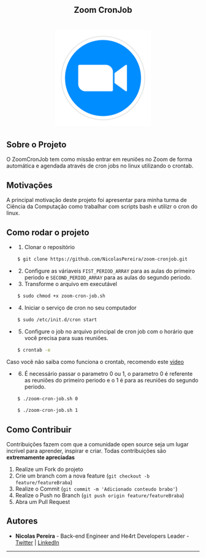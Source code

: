 <!-- Title -->

<p align="center">
  <h2 align="center">Zoom CronJob</h2>

  <h1 align="center"><img src="./asset/logo-zoom.png" alt="Imagem da linguagem" width="250"></h1>
  
  
</p>
    
 <!-- ABOUT THE PROJECT -->

## Sobre o Projeto
O ZoomCronJob tem como missão entrar em reuniões no Zoom de forma automática e agendada através de cron jobs no linux utilizando o crontab. 

## Motivações
A principal motivação deste projeto foi apresentar para minha turma de Ciência da Computação como trabalhar com scripts bash e 
utilizr o cron do linux.

<!-- ROADMAP OF PROJECT -->

## Como rodar o projeto
- 1. Clonar o repositório
```bash
    $ git clone https://github.com/NicolasPereira/zoom-cronjob.git
```

- 2. Configure as váriaveis `FIST_PERIOD_ARRAY` para as aulas do primeiro periodo e `SECOND_PERIOD_ARRAY` para as aulas do segundo periodo.

- 3. Transforme o arquivo em executável 
```bash
    $ sudo chmod +x zoom-cron-job.sh
```

- 4. Iniciar o serviço de cron no seu computador
```bash
    $ sudo /etc/init.d/cron start
```

- 5. Configure o job no arquivo principal de cron job com o horário que você precisa para suas reuniões.

```bash
    $ crontab -e
```

Caso você não saiba como funciona o crontab, recomendo este [video](https://www.youtube.com/watch?v=Qf5SPjHzvyw)

- 6. É necessário passar o parametro 0 ou 1, o parametro 0 é referente as reuniões do primeiro periodo e o 1 é para as reuniões do segundo periodo.
```bash
    $ ./zoom-cron-job.sh 0
```

```bash
    $ ./zoom-cron-job.sh 1
```
  
<!-- CONTRIBUTING -->

## Como Contribuir

Contribuições fazem com que a comunidade open source seja um lugar incrível para aprender, inspirar e criar. Todas contribuições
são **extremamente apreciadas**

1. Realize um Fork do projeto
2. Crie um branch com a nova feature (`git checkout -b feature/featureBraba`)
3. Realize o Commit (`git commit -m 'Adicionado conteudo brabo'`)
4. Realize o Push no Branch (`git push origin feature/featureBraba`)
5. Abra um Pull Request

## Autores

- **Nicolas Pereira** - Back-end Engineer and He4rt Developers Leader - [Twitter](https://twitter.com/devnic_) |  [LinkedIn](https://www.linkedin.com/in/nicolas-pereira/)

---